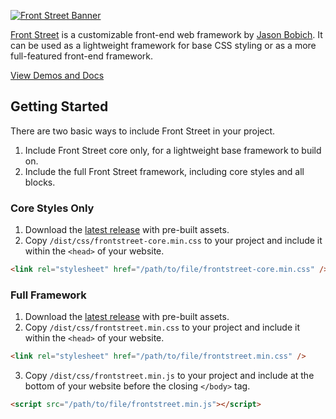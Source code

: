 [![Front Street Banner](https://s3-us-west-2.amazonaws.com/themeblvd-projects/frontstreet/banner.png)](http://frontstreet.io)

[Front Street](https://frontstreet.io) is a customizable front-end web framework by [Jason Bobich](https://jasonbobich.com). It can be used as a lightweight framework for base CSS styling or as a more full-featured front-end framework.

[View Demos and Docs](https://frontstreet.io)

## Getting Started

There are two basic ways to include Front Street in your project.

1. Include Front Street core only, for a lightweight base framework to build on.
2. Include the full Front Street framework, including core styles and all blocks.

### Core Styles Only

1. Download the [latest release](https://github.com/themeblvd/frontstreet/releases/latest) with pre-built assets.
2. Copy `/dist/css/frontstreet-core.min.css` to your project and include it within the `<head>` of your website.

```html
<link rel="stylesheet" href="/path/to/file/frontstreet-core.min.css" />
```

### Full Framework

1. Download the [latest release](https://github.com/themeblvd/frontstreet/releases/latest) with pre-built assets.
2. Copy `/dist/css/frontstreet.min.css` to your project and include it within the `<head>` of your website.

```html
<link rel="stylesheet" href="/path/to/file/frontstreet.min.css" />
```

3. Copy `/dist/css/frontstreet.min.js` to your project and include at the bottom of your website before the closing `</body>` tag.

```html
<script src="/path/to/file/frontstreet.min.js"></script>
```
